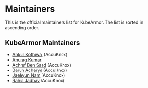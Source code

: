 # Maintainers

This is the official maintainers list for KubeArmor.
The list is sorted in ascending order.

## KubeArmor Maintainers

* [Ankur Kothiwal](https://github.com/Ankurk99) (AccuKnox)
* [Anurag Kumar](https://github.com/kranurag7)
* [Achref Ben Saad](https://github.com/achrefbensaad) (AccuKnox)
* [Barun Acharya](https://github.com/daemon1024) (AccuKnox)
* [Jaehyun Nam](https://github.com/nam-jaehyun) (AccuKnox)
* [Rahul Jadhav](https://github.com/nyrahul) (AccuKnox)

